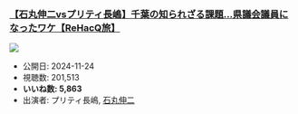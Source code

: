 ### [【石丸伸二vsプリティ長嶋】千葉の知られざる課題…県議会議員になったワケ【ReHacQ旅】](https://www.youtube.com/watch?v=sbWfAdWdUjU)
[![](https://img.youtube.com/vi/sbWfAdWdUjU/sddefault.jpg)](https://www.youtube.com/watch?v=sbWfAdWdUjU)
-   公開日: 2024-11-24
-   視聴数: 201,513
-   **いいね数: 5,863**
-   出演者: プリティ長嶋, [石丸伸二](/rehacq_fan/people/石丸伸二 "wikilink")
